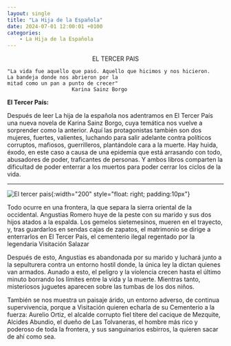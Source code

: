 ```yaml
---
layout: single
title: "La Hija de la Española"
date: 2024-07-01 12:00:01 +0100
categories: 
    - La Hija de la Española
---
```

<center>EL TERCER PAIS</center>

    "La vida fue aquello que pasó. Aquello que hicimos y nos hicieron. 
    La bandeja donde nos abrieron por la 
    mitad como un pan a punto de crecer"
                         Karina Sainz Borgo


**El Tercer País:**

Después de leer La hija de la española nos adentramos en  El Tercer País una nueva novela de Karina Sainz Borgo, cuya temática nos vuelve a sorprender como la anterior. Aquí las protagonistas también son dos mujeres, fuertes, valientes, luchando para salir adelante contra políticos corruptos, mafiosos, guerrilleros, plantándole cara a la muerte. Hay huida, éxodo, en este caso a causa de una epidemia que está arrasando con todo, abusadores de poder, traficantes de personas. Y ambos libros comparten la dificultad de poder enterrar a los muertos para poder cerrar los ciclos de la vida.  
 
---
![El tercer pais](image/png){:width="200" style="float: right; padding:10px"}

Todo ocurre en una frontera, la que separa la sierra oriental de la  occidental. Angustias Romero huye de la peste con su marido y sus dos  hijos atados a la espalda. Los gemelos sietemesinos, mueren en el  trayecto, y, tras guardarlos en sendas cajas de zapatos, el matrimonio  se dirige a enterrarlos en El Tercer País, el cementerio ilegal  regentado por la legendaria Visitación Salazar


Después de esto, Angustias es abandonada por su marido y   luchará junto a la sepulturera contra un entorno hostil donde, la única ley la dictan quienes van armados.  Aunado a esto,  el peligro y la violencia crecen  hasta el último minuto borrando los límites entre la vida y la muerte. Mientras tanto, misteriosos juguetes   aparecen sobre  las tumbas de los dos niños.


También se nos muestra un paisaje árido, un entorno adverso, de continua supervivencia, porque a Visitación quieren echarla de su Cementerio a la fuerza: Aurelio Ortiz, el alcalde corrupto fiel títere del cacique de Mezquite, Alcides Abundio, el dueño de Las Tolvaneras, el hombre más rico y poderoso de toda la frontera, y sus sanguinarios esbirros, la quieren sacar de ahí como sea.





